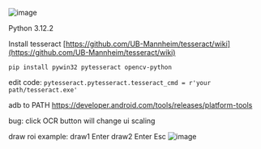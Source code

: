 ![image](https://github.com/forxxin/Arknights_recruitment_tag/assets/165651451/82ce5b91-24c4-40a2-a536-fb0978d8824f)


Python 3.12.2

Install tesseract [https://github.com/UB-Mannheim/tesseract/wiki](https://github.com/UB-Mannheim/tesseract/wiki)

```pip install pywin32 pytesseract opencv-python```

edit code:   ```pytesseract.pytesseract.tesseract_cmd = r'your path/tesseract.exe'```

adb to PATH https://developer.android.com/tools/releases/platform-tools

bug: click OCR button will change ui scaling

draw roi example:
draw1 Enter draw2 Enter Esc
![image](https://github.com/forxxin/Arknights_recruitment_tag/assets/165651451/79a78e2c-0132-458b-9e4b-504ba6a5b1a3)
